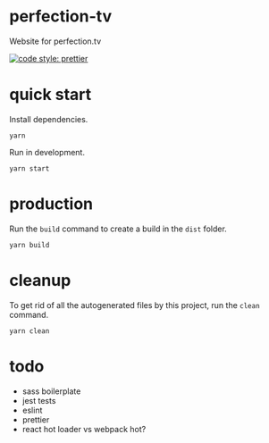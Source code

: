 # perfection-tv

Website for perfection.tv

[![code style: prettier](https://img.shields.io/badge/code_style-prettier-ff69b4.svg?style=flat-square)](https://github.com/prettier/prettier)

# quick start

Install dependencies.

```
yarn
```

Run in development.

```
yarn start
```

# production

Run the `build` command to create a build in the `dist` folder.

```
yarn build
```

# cleanup

To get rid of all the autogenerated files by this project, run the `clean` command.

```
yarn clean
```

# todo

- sass boilerplate
- jest tests
- eslint
- prettier
- react hot loader vs webpack hot?
